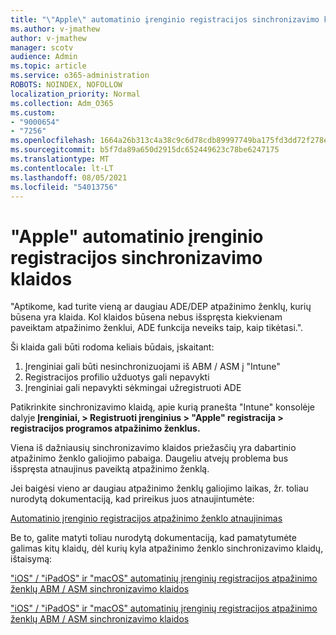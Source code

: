 ```yaml
---
title: "\"Apple\" automatinio įrenginio registracijos sinchronizavimo klaidos"
ms.author: v-jmathew
author: v-jmathew
manager: scotv
audience: Admin
ms.topic: article
ms.service: o365-administration
ROBOTS: NOINDEX, NOFOLLOW
localization_priority: Normal
ms.collection: Adm_O365
ms.custom:
- "9000654"
- "7256"
ms.openlocfilehash: 1664a26b313c4a38c9c6d78cdb89997749ba175fd3dd72f278e99bbd50b0ee84
ms.sourcegitcommit: b5f7da89a650d2915dc652449623c78be6247175
ms.translationtype: MT
ms.contentlocale: lt-LT
ms.lasthandoff: 08/05/2021
ms.locfileid: "54013756"
---
```

# <a name="apple-automatic-device-enrollment-sync-errors"></a>"Apple" automatinio įrenginio registracijos sinchronizavimo klaidos

"Aptikome, kad turite vieną ar daugiau ADE/DEP atpažinimo ženklų, kurių būsena yra klaida. Kol klaidos būsena nebus išspręsta kiekvienam paveiktam atpažinimo ženklui, ADE funkcija neveiks taip, kaip tikėtasi.".

Ši klaida gali būti rodoma keliais būdais, įskaitant:

1. Įrenginiai gali būti nesinchronizuojami iš ABM / ASM į "Intune"
2. Registracijos profilio užduotys gali nepavykti
3. Įrenginiai gali nepavykti sėkmingai užregistruoti ADE

Patikrinkite sinchronizavimo klaidą, apie kurią pranešta "Intune" konsolėje dalyje **Įrenginiai, > Registruoti įrenginius > "Apple" registracija > registracijos programos atpažinimo ženklus.**

Viena iš dažniausių sinchronizavimo klaidos priežasčių yra dabartinio atpažinimo ženklo galiojimo pabaiga. Daugeliu atvejų problema bus išspręsta atnaujinus paveiktą atpažinimo ženklą.

Jei baigėsi vieno ar daugiau atpažinimo ženklų galiojimo laikas, žr. toliau nurodytą dokumentaciją, kad prireikus juos atnaujintumėte:

[Automatinio įrenginio registracijos atpažinimo ženklo atnaujinimas](https://docs.microsoft.com/mem/intune/enrollment/device-enrollment-program-enroll-ios#renew-an-automated-device-enrollment-token)

Be to, galite matyti toliau nurodytą dokumentaciją, kad pamatytumėte galimas kitų klaidų, dėl kurių kyla atpažinimo ženklo sinchronizavimo klaidų, ištaisymą:

["iOS" / "iPadOS" ir "macOS" automatinių įrenginių registracijos atpažinimo ženklų ABM / ASM sinchronizavimo klaidos](https://docs.microsoft.com/mem/intune/enrollment/troubleshoot-ios-enrollment-errors#sync-token-errors-between-intune-and-ade-dep)







["iOS" / "iPadOS" ir "macOS" automatinių įrenginių registracijos atpažinimo ženklų ABM / ASM sinchronizavimo klaidos](https://docs.microsoft.com/mem/intune/enrollment/troubleshoot-ios-enrollment-errors#resolutions-when-syncing-tokens-between-intune-and-abmasm-for-automated-device-enrollment)
